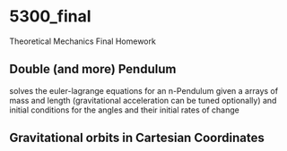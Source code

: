 # 5300_final
Theoretical Mechanics Final Homework

## Double (and more) Pendulum
solves the euler-lagrange equations for an n-Pendulum given a arrays of mass and length (gravitational acceleration can be tuned optionally) and initial conditions for the angles and their initial rates of change

## Gravitational orbits in Cartesian Coordinates

